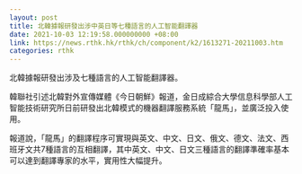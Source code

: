 ```yaml
---
layout: post
title: 北韓據報研發出涉中英日等七種語言的人工智能翻譯器
date: 2021-10-03 12:19:58.000000000 +08:00
link: https://news.rthk.hk/rthk/ch/component/k2/1613271-20211003.htm
categories: rthk
---
```


北韓據報研發出涉及七種語言的人工智能翻譯器。

韓聯社引述北韓對外宣傳媒體《今日朝鮮》報道，金日成綜合大學信息科學部人工智能技術研究所日前研發出北韓模式的機器翻譯服務系統「龍馬」，並廣泛投入使用。

報道說，「龍馬」的翻譯程序可實現與英文、中文、日文、俄文、德文、法文、西班牙文共7種語言的互相翻譯，其中英文、中文、日文三種語言的翻譯準確率基本可以達到翻譯專家的水平，實用性大幅提升。
